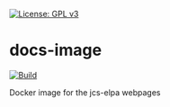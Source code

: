 [![License: GPL v3](https://img.shields.io/badge/License-GPL%20v3-blue.svg)](https://www.gnu.org/licenses/gpl-3.0)

# docs-image

[![Build](https://github.com/jcs-elpa/docs-image/actions/workflows/build.yml/badge.svg)](https://github.com/jcs-elpa/docs-image/actions/workflows/build.yml)

Docker image for the jcs-elpa webpages
